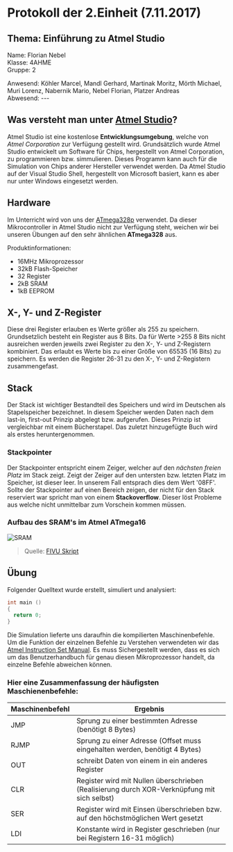 # Protokoll der 2.Einheit (7.11.2017)

## Thema: Einführung zu Atmel Studio

Name:     Florian Nebel  
Klasse:   4AHME  
Gruppe:   2  

Anwesend: Köhler Marcel, Mandl Gerhard, Martinak Moritz, Mörth Michael, Muri Lorenz, Nabernik Mario, Nebel Florian, Platzer Andreas  
Abwesend: ---

## Was versteht man unter [Atmel Studio](http://www.atmel.com/microsite/atmel-studio/)?
Atmel Studio ist eine kostenlose **Entwicklungsumgebung**, welche von *Atmel Corporation* zur Verfügung gestellt wird. Grundsätzlich wurde Atmel Studio entwickelt um Software für Chips, hergestellt von Atmel Corporation, zu programmieren bzw. simmulieren. Dieses Programm kann auch für die Simulation von Chips anderer Hersteller verwendet werden. Da Atmel Studio auf der Visual Studio Shell, hergestellt von Microsoft basiert, kann es aber nur unter Windows eingesetzt werden.

## Hardware
Im Unterricht wird von uns der [ATmega328p](http://www.atmel.com/Images/Atmel-42735-8-bit-AVR-Microcontroller-ATmega328-328P_Datasheet.pdf) verwendet. Da dieser Mikrocontroller in Atmel Studio nicht zur Verfügung steht, weichen wir bei unseren Übungen auf den sehr ähnlichen **ATmega328** aus.

Produktinformationen:
* 16MHz Mikroprozessor
* 32kB Flash-Speicher
* 32 Register
* 2kB SRAM
* 1kB EEPROM

## X-, Y- und Z-Register
Diese drei Register erlauben es Werte größer als 255 zu speichern. Grundsetzlich besteht ein Register aus 8 Bits. Da für Werte >255 8 Bits nicht ausreichen werden jeweils zwei Register zu den X-, Y- und Z-Registern kombiniert. Das erlaubt es Werte bis zu einer Größe von 65535 (16 Bits) zu speichern. Es werden die Register 26-31 zu den X-, Y- und Z-Registern zusammengefast.

## Stack
Der Stack ist wichtiger Bestandteil des Speichers und wird im Deutschen als Stapelspeicher bezeichnet. In diesem Speicher werden Daten nach dem last-in, first-out Prinzip abgelegt bzw. aufgerufen. Dieses Prinzip ist vergleichbar mit einem Bücherstapel. Das zuletzt hinzugefügte Buch wird als erstes heruntergenommen.

### Stackpointer
Der Stackpointer entspricht einem Zeiger, welcher auf den *nächsten freien Platz* im Stack zeigt. Zeigt der Zeiger auf den untersten bzw. letzten Platz im Speicher, ist dieser leer. In unserem Fall entsprach dies dem Wert '08FF'. Sollte der Stackpointer auf einen Bereich zeigen, der nicht für den Stack reserviert war spricht man von einem **Stackoverflow**. Dieser löst Probleme aus welche nicht unmittelbar zum Vorschein kommen müssen.

### Aufbau des SRAM's im Atmel ATmega16
![SRAM](https://github.com/HTLMechatronics/m14-la1-sx/blob/nebflm14/nebflm14/SRAM_Aufbau.PNG)
> Quelle: [FIVU Skript](https://lms.at/dotlrn/classes/informatik/610437.4AHME_FIVU.17_18/xolrn/EC743ABCF7AB5.symlink?resource_id=0-237409759&m=view#189503049)

## Übung
Folgender Quelltext wurde erstellt, simuliert und analysiert:
```c
int main ()
{
  return 0;
}
```
Die Simulation lieferte uns daraufhin die kompilierten Maschinenbefehle. Um die Funktion der einzelnen Befehle zu Verstehen verwendeten wir das [Atmel Instruction Set Manual](http://www.atmel.com/images/Atmel-0856-AVR-Instruction-Set-Manual.pdf). Es muss Sichergestellt werden, dass es sich um das Benutzerhandbuch für genau diesen Mikroprozessor handelt, da einzelne Befehle abweichen können.

### Hier eine Zusammenfassung der häufigsten Maschienenbefehle:
Maschinenbefehl | Ergebnis
--------------- | --------
JMP | Sprung zu einer bestimmten Adresse (benötigt 8 Bytes)
RJMP | Sprung zu einer Adresse (Offset muss eingehalten werden, benötigt 4 Bytes)
OUT | schreibt Daten von einem in ein anderes Register
CLR | Register wird mit Nullen überschrieben (Realisierung durch XOR-Verknüpfung mit sich selbst)
SER | Register wird mit Einsen überschrieben bzw. auf den höchstmöglichen Wert gesetzt
LDI | Konstante wird in Register geschrieben (nur bei Registern 16-31 möglich)


